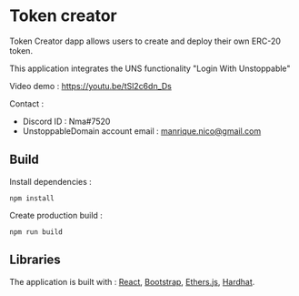 # Token creator
Token Creator dapp allows users to create and deploy their own ERC-20 token.

This application integrates the UNS functionality "Login With Unstoppable"

Video demo : https://youtu.be/tSl2c6dn_Ds

Contact :
* Discord ID : Nma#7520
* UnstoppableDomain account email : manrique.nico@gmail.com

## Build

Install dependencies :
```
npm install
```

Create production build :
```
npm run build
```

## Libraries
The application is built with :  [React](https://reactjs.org/), [Bootstrap](https://getbootstrap.com/), [Ethers.js](https://docs.ethers.io/), [Hardhat](https://hardhat.org/). 
